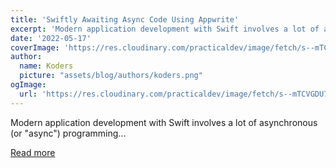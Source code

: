 ```yaml
---
title: 'Swiftly Awaiting Async Code Using Appwrite'
excerpt: 'Modern application development with Swift involves a lot of asynchronous (or "async") programming...'
date: '2022-05-17'
coverImage: 'https://res.cloudinary.com/practicaldev/image/fetch/s--mTCVGDU7--/c_imagga_scale,f_auto,fl_progressive,h_420,q_auto,w_1000/https://dev-to-uploads.s3.amazonaws.com/uploads/articles/54zuep8lgvjnjib5kn2g.png'
author:
  name: Koders
  picture: "assets/blog/authors/koders.png"
ogImage:
  url: 'https://res.cloudinary.com/practicaldev/image/fetch/s--mTCVGDU7--/c_imagga_scale,f_auto,fl_progressive,h_420,q_auto,w_1000/https://dev-to-uploads.s3.amazonaws.com/uploads/articles/54zuep8lgvjnjib5kn2g.png'
---
```


Modern application development with Swift involves a lot of asynchronous (or "async") programming...

[Read more](https://dev.to/appwrite/swiftly-awaiting-async-code-using-appwrite-1c6c)
